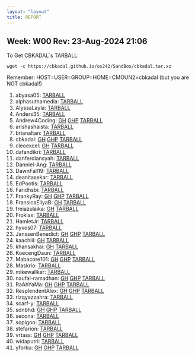 ```yaml
---
layout: "layout"
title: REPORT
---
```


## Week: W00 Rev: 23-Aug-2024 21:06

To Get CBKADAL`s TARBALL:

```
wget -c https://cbkadal.github.io/os242/SandBox/cbkadal.tar.xz

```


Remember: HOST=USER=GROUP=HOME=CMOUN2=cbkadal (but you are NOT cbkadal!)


001. abyasa05: [TARBALL](abyasa05.tar.xz.txt)<br>
002. alphasuthamedia: [TARBALL](alphasuthamedia.tar.xz.txt)<br>
003. AlyssaLayla: [TARBALL](AlyssaLayla.tar.xz.txt)<br>
004. Anders35: [TARBALL](Anders35.tar.xz.txt)<br>
005. Andrew4Coding: [GH](https://github.com/Andrew4Coding/os242/) [GHP](https://Andrew4Coding.github.io/os242/) [TARBALL](Andrew4Coding.tar.xz.txt)<br>
006. arishashaista: [TARBALL](arishashaista.tar.xz.txt)<br>
007. brianaltan: [TARBALL](brianaltan.tar.xz.txt)<br>
008. cbkadal: [GH](https://github.com/cbkadal/os242/) [GHP](https://cbkadal.github.io/os242/) [TARBALL](cbkadal.tar.xz.txt)<br>
009. cleoexcel: [GH](https://github.com/cleoexcel/os242/) [TARBALL](cleoexcel.tar.xz.txt)<br>
010. dafandikri: [TARBALL](dafandikri.tar.xz.txt)<br>
011. danferdiansyah: [TARBALL](danferdiansyah.tar.xz.txt)<br>
012. Danniel-Ang: [TARBALL](Danniel-Ang.tar.xz.txt)<br>
013. DawnFall19: [TARBALL](DawnFall19.tar.xz.txt)<br>
014. deanitasekar: [TARBALL](deanitasekar.tar.xz.txt)<br>
015. EdPootis: [TARBALL](EdPootis.tar.xz.txt)<br>
016. Faridhsbi: [TARBALL](Faridhsbi.tar.xz.txt)<br>
017. FrankyRay: [GH](https://github.com/FrankyRay/os242/) [GHP](https://FrankyRay.github.io/os242/) [TARBALL](FrankyRay.tar.xz.txt)<br>
018. FransicaEllyaB: [GH](https://github.com/FransicaEllyaB/os242/) [TARBALL](FransicaEllyaB.tar.xz.txt)<br>
019. freiazulaika: [GH](https://github.com/freiazulaika/os242/) [TARBALL](freiazulaika.tar.xz.txt)<br>
020. Froklax: [TARBALL](Froklax.tar.xz.txt)<br>
021. HamletJr: [TARBALL](HamletJr.tar.xz.txt)<br>
022. hyvos07: [TARBALL](hyvos07.tar.xz.txt)<br>
023. JanssenBenedict: [GH](https://github.com/JanssenBenedict/os242/) [GHP](https://JanssenBenedict.github.io/os242/) [TARBALL](JanssenBenedict.tar.xz.txt)<br>
024. kaachiii: [GH](https://github.com/kaachiii/os242/) [TARBALL](kaachiii.tar.xz.txt)<br>
025. khansakhai: [GH](https://github.com/khansakhai/os242/) [TARBALL](khansakhai.tar.xz.txt)<br>
026. KoecengDaun: [TARBALL](KoecengDaun.tar.xz.txt)<br>
027. Mabacore101: [GH](https://github.com/Mabacore101/os242/) [GHP](https://Mabacore101.github.io/os242/) [TARBALL](Mabacore101.tar.xz.txt)<br>
028. Maskrio: [TARBALL](Maskrio.tar.xz.txt)<br>
029. mikewallker: [TARBALL](mikewallker.tar.xz.txt)<br>
030. naufal-ramadhan: [GH](https://github.com/naufal-ramadhan/os242/) [GHP](https://naufal-ramadhan.github.io/os242/) [TARBALL](naufal-ramadhan.tar.xz.txt)<br>
031. RaAhYaMa: [GH](https://github.com/RaAhYaMa/os242/) [GHP](https://RaAhYaMa.github.io/os242/) [TARBALL](RaAhYaMa.tar.xz.txt)<br>
032. ResplendentAlex: [GH](https://github.com/ResplendentAlex/os242/) [GHP](https://ResplendentAlex.github.io/os242/) [TARBALL](ResplendentAlex.tar.xz.txt)<br>
033. rizqyazzahra: [TARBALL](rizqyazzahra.tar.xz.txt)<br>
034. scarf-y: [TARBALL](scarf-y.tar.xz.txt)<br>
035. sdnbhd: [GH](https://github.com/sdnbhd/os242/) [GHP](https://sdnbhd.github.io/os242/) [TARBALL](sdnbhd.tar.xz.txt)<br>
036. secona: [TARBALL](secona.tar.xz.txt)<br>
037. sopigoo: [TARBALL](sopigoo.tar.xz.txt)<br>
038. stefarion: [TARBALL](stefarion.tar.xz.txt)<br>
039. vrtass: [GH](https://github.com/vrtass/os242/) [GHP](https://vrtass.github.io/os242/) [TARBALL](vrtass.tar.xz.txt)<br>
040. widaputri: [TARBALL](widaputri.tar.xz.txt)<br>
041. yforku: [GH](https://github.com/yforku/os242/) [GHP](https://yforku.github.io/os242/) [TARBALL](yforku.tar.xz.txt)<br>

